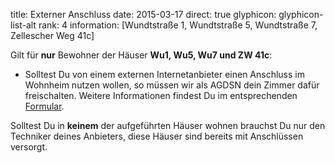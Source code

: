 title: Externer Anschluss
date: 2015-03-17
direct: true
glyphicon: glyphicon-list-alt
rank: 4
information: [Wundtstraße 1, Wundtstraße 5, Wundtstraße 7, Zellescher Weg 41c]

Gilt für __nur__ Bewohner der Häuser __Wu1, Wu5, Wu7 und ZW 41c__:

* Solltest Du von einem externen Internetanbieter einen Anschluss im Wohnheim nutzen wollen, so müssen wir als AGDSN dein Zimmer dafür freischalten.
Weitere Informationen findest Du im entsprechenden [Formular](../../documents/externalprovider.pdf).

Solltest Du in __keinem__ der aufgeführten Häuser wohnen brauchst Du nur den Techniker deines Anbieters, diese Häuser sind bereits mit Anschlüssen versorgt.

<!-- TODO add information about other dormitories -->
